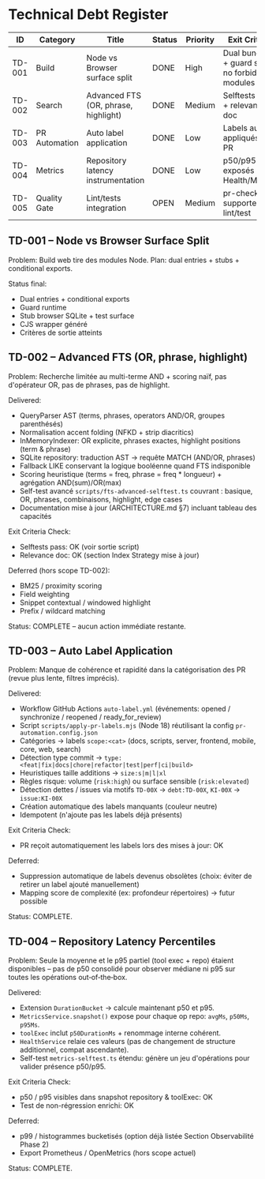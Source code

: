 # Technical Debt Register

| ID | Category | Title | Status | Priority | Exit Criteria |
|----|----------|-------|--------|----------|---------------|
| TD-001 | Build | Node vs Browser surface split | DONE | High | Dual bundles + guard script no forbidden modules |
| TD-002 | Search | Advanced FTS (OR, phrase, highlight) | DONE | Medium | Selftests pass + relevance doc |
| TD-003 | PR Automation | Auto label application | DONE | Low | Labels auto appliqués sur PR |
| TD-004 | Metrics | Repository latency instrumentation | DONE | Low | p50/p95 exposés Health/Metrics |
| TD-005 | Quality Gate | Lint/tests integration | OPEN | Medium | pr-check supporte flags lint/test |

## TD-001 – Node vs Browser Surface Split
Problem: Build web tire des modules Node. Plan: dual entries + stubs + conditional exports.

Status final:
- Dual entries + conditional exports
- Guard runtime
- Stub browser SQLite + test surface
- CJS wrapper généré
- Critères de sortie atteints

## TD-002 – Advanced FTS (OR, phrase, highlight)
Problem: Recherche limitée au multi-terme AND + scoring naïf, pas d'opérateur OR, pas de phrases, pas de highlight.

Delivered:
- QueryParser AST (terms, phrases, operators AND/OR, groupes parenthésés)
- Normalisation accent folding (NFKD + strip diacritics)
- InMemoryIndexer: OR explicite, phrases exactes, highlight positions (term & phrase)
- SQLite repository: traduction AST → requête MATCH (AND/OR, phrases)
- Fallback LIKE conservant la logique booléenne quand FTS indisponible
- Scoring heuristique (terms = freq, phrase = freq * longueur) + agrégation AND(sum)/OR(max)
- Self-test avancé `scripts/fts-advanced-selftest.ts` couvrant : basique, OR, phrases, combinaisons, highlight, edge cases
- Documentation mise à jour (ARCHITECTURE.md §7) incluant tableau des capacités

Exit Criteria Check:
- Selftests pass: OK (voir sortie script)
- Relevance doc: OK (section Index Strategy mise à jour)

Deferred (hors scope TD-002):
- BM25 / proximity scoring
- Field weighting
- Snippet contextual / windowed highlight
- Prefix / wildcard matching

Status: COMPLETE – aucun action immédiate restante.

## TD-003 – Auto Label Application
Problem: Manque de cohérence et rapidité dans la catégorisation des PR (revue plus lente, filtres imprécis).

Delivered:
- Workflow GitHub Actions `auto-label.yml` (événements: opened / synchronize / reopened / ready_for_review)
- Script `scripts/apply-pr-labels.mjs` (Node 18) réutilisant la config `pr-automation.config.json`
- Catégories → labels `scope:<cat>` (docs, scripts, server, frontend, mobile, core, web, search)
- Détection type commit → `type:<feat|fix|docs|chore|refactor|test|perf|ci|build>`
- Heuristiques taille additions → `size:s|m|l|xl`
- Règles risque: volume (`risk:high`) ou surface sensible (`risk:elevated`)
- Détection dettes / issues via motifs `TD-00X` → `debt:TD-00X`, `KI-00X` → `issue:KI-00X`
- Création automatique des labels manquants (couleur neutre)
- Idempotent (n'ajoute pas les labels déjà présents)

Exit Criteria Check:
- PR reçoit automatiquement les labels lors des mises à jour: OK

Deferred:
- Suppression automatique de labels devenus obsolètes (choix: éviter de retirer un label ajouté manuellement)
- Mapping score de complexité (ex: profondeur répertoires) -> futur possible

Status: COMPLETE.

## TD-004 – Repository Latency Percentiles
Problem: Seule la moyenne et le p95 partiel (tool exec + repo) étaient disponibles – pas de p50 consolidé pour observer médiane ni p95 sur toutes les opérations out‑of‑the‑box.

Delivered:
- Extension `DurationBucket` → calcule maintenant p50 et p95.
- `MetricsService.snapshot()` expose pour chaque op repo: `avgMs`, `p50Ms`, `p95Ms`.
- `toolExec` inclut `p50DurationMs` + renommage interne cohérent.
- `HealthService` relaie ces valeurs (pas de changement de structure additionnel, compat ascendante).
- Self-test `metrics-selftest.ts` étendu: génère un jeu d'opérations pour valider présence p50/p95.

Exit Criteria Check:
- p50 / p95 visibles dans snapshot repository & toolExec: OK
- Test de non-régression enrichi: OK

Deferred:
- p99 / histogrammes bucketisés (option déjà listée Section Observabilité Phase 2)
- Export Prometheus / OpenMetrics (hors scope actuel)

Status: COMPLETE.
